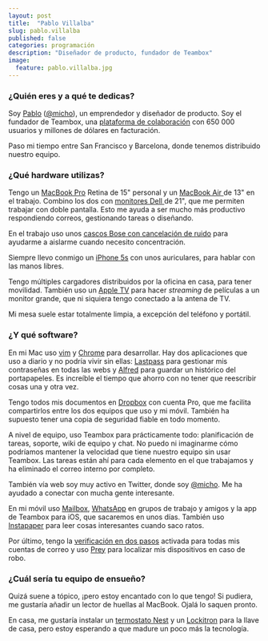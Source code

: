 ```yaml
---
layout: post
title:  "Pablo Villalba"
slug: pablo.villalba
published: false
categories: programación
description: "Diseñador de producto, fundador de Teambox"
image:
  feature: pablo.villalba.jpg
---
```


### ¿Quién eres y a qué te dedicas?

Soy [Pablo](pablo) ([@micho][@micho]), un emprendedor y diseñador de producto.
Soy el fundador de Teambox, una [plataforma de colaboración](http://teambox.com)
con 650&nbsp;000 usuarios y millones de dólares en facturación.

Paso mi tiempo entre San Francisco y Barcelona, donde tenemos distribuido
nuestro equipo.

[pablo]: http://micho.biz/]
[@micho]: http://twitter.com/micho

### ¿Qué hardware utilizas?

Tengo un [MacBook Pro][macbook-pro] Retina de 15" personal y un [MacBook Air
][macbook-air] de 13" en el trabajo. Combino los dos con [monitores Dell
][monitores-dell] de 21", que me permiten trabajar con doble pantalla. Esto me
ayuda a ser mucho más productivo respondiendo correos, gestionando tareas o
diseñando.

En el trabajo uso unos [cascos Bose con cancelación de ruido][bose] para
ayudarme a aislarme cuando necesito concentración.

Siempre llevo conmigo un [iPhone 5s][iphone-5s] con unos auriculares, para
hablar con las manos libres.

Tengo múltiples cargadores distribuidos por la oficina en casa, para tener
movilidad. También uso un [Apple TV][apple-tv] para hacer *streaming* de
películas a un monitor grande, que ni siquiera tengo conectado a la antena de
TV.

Mi mesa suele estar totalmente limpia, a excepción del teléfono y portátil.

[macbook-pro]: http://www.apple.com/es/macbook-pro/
[macbook-air]: http://www.apple.com/es/macbook-air/
[monitores-dell]: http://www.dell.com/learn/es/es/19/campaigns/monitors-landing
[bose]: http://www.bose-es.com/productos/_auriculares-cancelacion-ruido.html
[iphone-5s]: http://www.apple.com/es/iphone-5s/
[apple-tv]: http://www.apple.com/es/appletv/

### ¿Y qué software?

En mi Mac uso [vim][vim] y [Chrome][chrome] para desarrollar. Hay dos
aplicaciones que uso a diario y no podría vivir sin ellas: [Lastpass][lastpass]
para gestionar mis contraseñas en todas las webs y [Alfred][alfredapp] para
guardar un histórico del portapapeles. Es increíble el tiempo que ahorro con no
tener que reescribir cosas una y otra vez.

Tengo todos mis documentos en [Dropbox][dropbox] con cuenta Pro, que me facilita
compartirlos entre los dos equipos que uso y mi móvil. También ha supuesto tener
una copia de seguridad fiable en todo momento.

A nivel de equipo, uso Teambox para prácticamente todo: planificación de tareas,
soporte, wiki de equipo y chat. No puedo ni imaginarme cómo podríamos mantener
la velocidad que tiene nuestro equipo sin usar Teambox. Las tareas están ahí
para cada elemento en el que trabajamos y ha eliminado el correo interno por
completo.

También vía web soy muy activo en Twitter, donde soy [@micho][@micho]. Me ha
ayudado a conectar con mucha gente interesante.

En mi móvil uso [Mailbox][mailbox], [WhatsApp][whatsapp] en grupos de trabajo y
amigos y la app de Teambox para iOS, que sacaremos en unos días. También uso
[Instapaper][instapaper] para leer cosas interesantes cuando saco ratos.

Por último, tengo la [verificación en dos pasos][2-factor-auth] activada para
todas mis cuentas de correo y uso [Prey][prey] para localizar mis dispositivos
en caso de robo.

[vim]: http://www.vim.org/
[chrome]: https://www.google.com/intl/es/chrome/browser/
[lastpass]: https://lastpass.com/
[alfredapp]: http://www.alfredapp.com/
[dropbox]: https://www.dropbox.com/home
[mailbox]: http://www.mailboxapp.com/
[whatsapp]: http://www.whatsapp.com/
[instapaper]: http://www.instapaper.com/
[2-factor-auth]: https://support.google.com/accounts/answer/180744?hl=es
[prey]: http://preyproject.com/

### ¿Cuál sería tu equipo de ensueño?

Quizá suene a tópico, ¡pero estoy encantado con lo que tengo! Si pudiera, me
gustaría añadir un lector de huellas al MacBook. Ojalá lo saquen pronto.

En casa, me gustaría instalar un [termostato Nest][nest] y un
[Lockitron][lockitron] para la llave de casa, pero estoy esperando a que madure
un poco más la tecnología.

[nest]: https://nest.com/thermostat/life-with-nest-thermostat/
[lockitron]: https://lockitron.com/